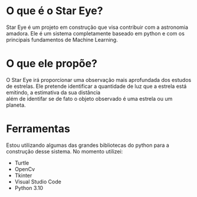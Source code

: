 # O que é o Star Eye?

Star Eye é um projeto em construção que visa contribuir com a astronomia amadora. Ele é um sistema completamente baseado em python e com os principais fundamentos de Machine Learning.

# O que ele propõe?

O Star Eye irá proporcionar uma observação mais aprofundada dos estudos de estrelas. Ele pretende identificar a quantidade de luz que a estrela está emitindo, a estimativa da sua distância<br/>
além de identifar se de fato o objeto observado é uma estrela ou um planeta.

# Ferramentas

Estou utilizando algumas das grandes bibliotecas do python para a construção desse sistema. No momento utilizei:</br>
* Turtle
* OpenCv
* Tkinter
* Visual Studio Code
* Python 3.10
